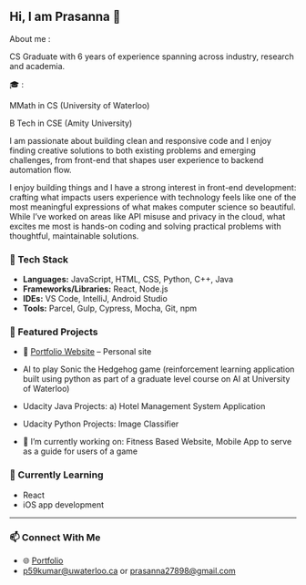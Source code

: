 ## Hi, I am Prasanna 👋

<!--
**prasannavkumar/prasannavkumar** is a ✨ _special_ ✨ repository because its `README.md` (this file) appears on your GitHub profile.

Here are some ideas to get you started:


- 🌱 I’m currently learning ...
- 👯 I’m looking to collaborate on ...
- 🤔 I’m looking for help with ...
- 💬 Ask me about ...
- 📫 How to reach me: ...
- 😄 Pronouns: ...
- ⚡ Fun fact: ...
-->
About me :

CS Graduate with 6 years of experience spanning across industry, research and academia.

🎓 : 

MMath in CS (University of Waterloo) 

B Tech in CSE (Amity University)
      
I am passionate about building clean and responsive code and I enjoy finding creative solutions to both existing problems and emerging challenges, from front-end that shapes user experience to backend automation flow. 

I enjoy building things and I have a strong interest in front-end development: crafting what impacts users experience with technology feels like one of the most meaningful expressions of what makes computer science so beautiful. While I’ve worked on areas like API misuse and privacy in the cloud, what excites me most is hands-on coding and solving practical problems with thoughtful, maintainable solutions.



### 🧰 Tech Stack

- **Languages:** JavaScript, HTML, CSS, Python, C++, Java
- **Frameworks/Libraries:** React, Node.js
- **IDEs:** VS Code, IntelliJ, Android Studio 
- **Tools:** Parcel, Gulp, Cypress, Mocha, Git, npm
### 📌 Featured Projects

- 🔗 [Portfolio Website](https://prasannakumar.net) – Personal site
- AI to play Sonic the Hedgehog game (reinforcement learning application built using python as part of a graduate level course on AI at University of Waterloo)
- Udacity Java Projects: a) Hotel Management System Application
- Udacity Python Projects: Image Classifier

- 🔭 I’m currently working on: Fitness Based Website, Mobile App to serve as a guide for users of a game
  
### 🌱 Currently Learning

- React
- iOS app development

---

### 📫 Connect With Me

- 🌐 [Portfolio](https://prasannakumar.net)
- p59kumar@uwaterloo.ca or prasanna27898@gmail.com
